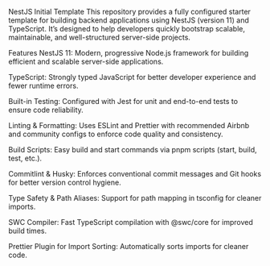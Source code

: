 NestJS Initial Template
This repository provides a fully configured starter template for building backend applications using NestJS (version 11) and TypeScript. It’s designed to help developers quickly bootstrap scalable, maintainable, and well-structured server-side projects.

Features
NestJS 11: Modern, progressive Node.js framework for building efficient and scalable server-side applications.

TypeScript: Strongly typed JavaScript for better developer experience and fewer runtime errors.

Built-in Testing: Configured with Jest for unit and end-to-end tests to ensure code reliability.

Linting & Formatting: Uses ESLint and Prettier with recommended Airbnb and community configs to enforce code quality and consistency.

Build Scripts: Easy build and start commands via pnpm scripts (start, build, test, etc.).

Commitlint & Husky: Enforces conventional commit messages and Git hooks for better version control hygiene.

Type Safety & Path Aliases: Support for path mapping in tsconfig for cleaner imports.

SWC Compiler: Fast TypeScript compilation with @swc/core for improved build times.

Prettier Plugin for Import Sorting: Automatically sorts imports for cleaner code.
